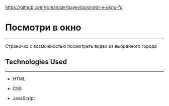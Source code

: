 https://github.com/romanazerbayev/posmotri-v-okno-fd
<h1>Посмотри в окно</h1>
<hr><p>Страничка с возможностью посмотреть видео из выбранного города</p><h2>Technologies Used</h2>
<hr><ul>
<li>HTML</li>
</ul><ul>
<li>CSS</li>
</ul><ul>
<li>JavaScript</li>
</ul>